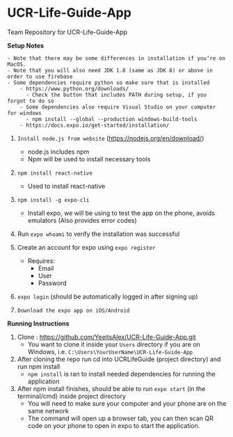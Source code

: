 # UCR-Life-Guide-App
Team Repository for UCR-Life-Guide-App


  **Setup Notes**
```
- Note that there may be some differences in installation if you’re on MacOS. 
- Note that you will also need JDK 1.8 (same as JDK 8) or above in order to use firebase 
- Some dependencies require python so make sure that is installed 
    - https://www.python.org/downloads/
      - Check the button that includes PATH during setup, if you forgot to do so
    - Some dependencies also require Visual Studio on your computer for windows 
      - npm install --global --production windows-build-tools
    - https://docs.expo.io/get-started/installation/
```

1. `Install node.js from website`  (https://nodejs.org/en/download/)
     - node.js includes npm
     - Npm will be used to install necessary tools
 
2. `npm install react-native`
     - Used to install react-native
  
3. `npm install -g expo-cli`
     - Install expo, we will be using to test the app on the phone, avoids emulators (Also provides error codes)
 
4. Run `expo whoami` to verify the installation was successful

5. Create an account for expo using `expo register`
	- Requires:  
	    - Email  
        - User  
        - Password  
      
      
6. `expo login` (should be automatically logged in after signing up)

7. `Download the expo app on iOS/Android`


**Running Instructions**

1. Clone :  https://github.com/YeeitsAlex/UCR-Life-Guide-App.git
    - You want to clone it inside your `Users` directory if you are on Windows, i.e. `C:\Users\YourUserName\UCR-Life-Guide-App`
2. After cloning the repo run cd into UCRLifeGuide (project directory) and run npm install
    - `npm install` is ran to install needed dependencies for running the application
3. After npm install finishes, should be able to run `expo start`  (in the terminal/cmd)  inside project directory
    - You will need to make sure your computer and your phone are on the same network 
    - The command will open up a browser tab, you can then scan QR code on your phone to open in expo to start the application.

